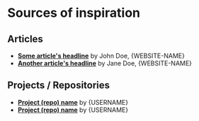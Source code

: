 # Sources of inspiration

## Articles
- **[Some article's headline](http://example.com)** by John Doe, {WEBSITE-NAME}
- **[Another article's headline](http://example.com)** by Jane Doe, {WEBSITE-NAME}

## Projects / Repositories
- **[Project (repo) name](https://github.com/zurb/foundation-zurb-template)** by {USERNAME}
- **[Project (repo) name](https://github.com/zurb/foundation-zurb-template)** by {USERNAME}
